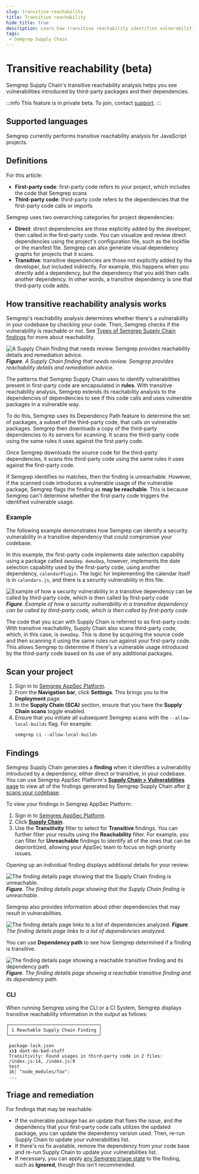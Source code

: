 ```yaml
---
slug: transitive-reachability
title: Transitive reachability
hide_title: true
description: Learn how transitive reachability identifies vulnerabilities introduced by third-party packages.
tags:
 - Semgrep Supply Chain
---
```


# Transitive reachability (beta)

Semgrep Supply Chain's transitive reachability analysis helps you see vulnerabilities introduced by third-party packages and their dependencies. 


:::info
This feature is in private beta. To join, contact [support](/support).
:::

## Supported languages

Semgrep currently performs transitive reachability analysis for JavaScript projects.

## Definitions

For this article:
- **First-party code**: first-party code refers to your project, which includes the code that Semgrep scans
- **Third-party code**: third-party code refers to the dependencies that the first-party code calls or imports

Semgrep uses two overarching categories for project dependencies:

- **Direct**: direct dependencies are those explicitly added by the developer, then called in the first-party code. You can visualize and review direct dependencies using the project's configuration file, such as the lockfile or the manifest file. Semgrep can also generate visual dependency graphs for projects that it scans.
- **Transitive**: transitive dependencies are those not explicitly added by the developer, but included indirectly. For example, this happens when you directly add a dependency, but the dependency that you add then calls another dependency. In other words, a transitive dependency is one that third-party code adds.

## How transitive reachability analysis works

Semgrep's reachability analysis determines whether there's a vulnerability in your codebase by checking your code. Then, Semgrep checks if the vulnerability is reachable or not. See [Types of Semgrep Supply Chain findings](/semgrep-supply-chain/overview#types-of-semgrep-supply-chain-findings) for more about reachability.

![A Supply Chain finding that needs review. Semgrep provides reachability details and remediation advice.](/img/vuln-needs-review.png#md-width)
_**Figure**. A Supply Chain finding that needs review. Semgrep provides reachability details and remediation advice._

The patterns that Semgrep Supply Chain uses to identify vulnerabilities present in first-party code are encapsulated in **rules**. With transitive reachability analysis, Semgrep extends its reachability analysis to the dependencies of dependencies to see if this code calls and uses vulnerable packages in a vulnerable way.

To do this, Semgrep uses its Dependency Path feature to determine the set of packages, a subset of the third-party code, that calls on vulnerable packages. Semgrep then downloads a copy of the third-party dependencies to its servers for scanning. It scans the third-party code using the same rules it uses against the first party code.

Once Semgrep downloads the source code for the third-party dependencies, it scans this third-party code using the same rules it uses against the first-party code. 

If Semgrep identifies no matches, then the finding is unreachable. However, if the scanned code introduces a vulnerable usage of the vulnerable package, Semgrep flags the finding as **may be reachable**. This is because Semgrep can't determine whether the first-party code triggers the identified vulnerable usage.

### Example

The following example demonstrates how Semgrep can identify a security vulnerability in a transitive dependency that could compromise your codebase.

In this example, the first-party code implements date selection capability using a package called `demoDep`. `demoDep`, however, implements the date selection capability used by the first-party code, using another dependency, `calendarPlugin`. The logic for implementing the calendar itself is in `calendars.js`, and there is a security vulnerability in this file.

![Example of how a security vulnerability in a transitive dependency can be called by third-party code, which is then called by first-party code](/img/transitive-reachability.png#md-width)
_**Figure**. Example of how a security vulnerability in a transitive dependency can be called by third-party code, which is then called by first-party code._

The code that you scan with Supply Chain is referred to as first-party code. With transitive reachability, Supply Chain also scans third-party code, which, in this case, is `demoDep`. This is done by acquiring the source code and then scanning it using the same rules run against your first-party code. This allows Semgrep to determine if there's a vulnerable usage introduced by the third-party code based on its use of any additional packages.

## Scan your project

1. Sign in to [<i class="fas fa-external-link fa-xs"></i> Semgrep AppSec Platform](https://semgrep.dev/login).
2. From the **Navigation bar**, click **<i class="fa-solid fa-gear"></i> Settings**. This brings you to the **Deployment** page.
3. In the **Supply Chain (SCA)** section, ensure that you have the **Supply Chain scans** <i class="fa-solid fa-toggle-large-on"></i> toggle enabled.
4. Ensure that you initiate all subsequent Semgrep scans with the `--allow-local-builds` flag. For example:
    ```console
    semgrep ci --allow-local-builds
    ```

## Findings

Semgrep Supply Chain generates a **finding** when it identifies a vulnerability introduced by a dependency, either direct or transitive, in your codebase. You can use Semgrep AppSec Platform's [**Supply Chain > Vulnerabilities** page](https://semgrep.dev/orgs/-/supply-chain/vulnerabilities) to view all of the findings generated by Semgrep Supply Chain after [it scans your codebase](/semgrep-supply-chain/getting-started#enable-semgrep-supply-chain).

To view your findings in Semgrep AppSec Platform:

1. Sign in to [Semgrep AppSec Platform](https://semgrep.dev/login).
2. Click **[Supply Chain](https://semgrep.dev/orgs/-/supply-chain/vulnerabilities)**.
3. Use the **Transitivity** filter to select for **Transitive** findings. You can further filter your results using the **Reachability** filter. For example, you can filter for **Unreachable** findings to identify all of the ones that can be deprioritized, allowing your AppSec team to focus on high priority issues.

Opening up an individual finding displays additional details for your review:

![The finding details page showing that the Supply Chain finding is unreachable.](/img/unreachable-finding-details.png#md-width)
_**Figure**. The finding details page showing that the Supply Chain finding is unreachable._

Semgrep also provides information about other dependencies that may result in vulnerabilities.

![The finding details page links to a list of dependencies analyzed.](/img/dependencies-analyzed.png)
_**Figure**. The finding details page links to a list of dependencies analyzed._

You can use **Dependency path** to see how Semgrep determined if a finding is transitive.

![The finding details page showing a reachable transitive finding and its dependency path](/img/reachable-transitive-vuln-dep-path.png#md-width)
_**Figure**. The finding details page showing a reachable transitive finding and its dependency path._

### CLI

When running Semgrep using the CLI or a CI System, Semgrep displays transitive reachability information in the output as follows:

```console
┌──────────────────────────────────┐
│ 1 Reachable Supply Chain Finding │
└──────────────────────────────────┘
                                    
 package-lock.json
 ❯❯❱ dont-do-bad-stuff
 Transitivity: Found usages in third-party code in 2 files:                                             
 /index.js:14, /index.js:9                          
 test                                                                                                          
 16┆ "node_modules/foo":
 ...
```

## Triage and remediation

For findings that may be reachable:

- If the vulnerable package has an update that fixes the issue, and the dependency that your first-party code calls utilizes the updated package, you can update the dependency version used. Then, re-run Supply Chain to update your vulnerabilities list.
- If there's no fix available, remove the dependency from your code base and re-run Supply Chain to update your vulnerabilities list.
- If necessary, you can apply [any Semgrep triage state](/semgrep-supply-chain/triage-and-remediation#ignore-findings) to the finding, such as **Ignored**, though this isn't recommended.
